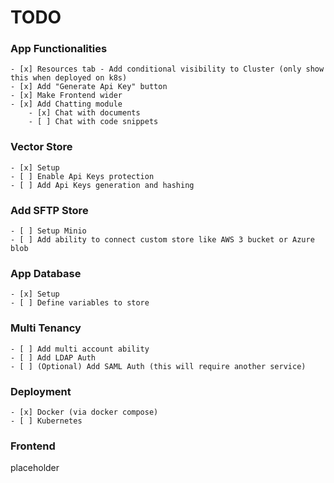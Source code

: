 # TODO

### App Functionalities
    - [x] Resources tab - Add conditional visibility to Cluster (only show this when deployed on k8s)
    - [x] Add "Generate Api Key" button
    - [x] Make Frontend wider
    - [x] Add Chatting module
        - [x] Chat with documents
        - [ ] Chat with code snippets

### Vector Store
    - [x] Setup
    - [ ] Enable Api Keys protection
    - [ ] Add Api Keys generation and hashing

### Add SFTP Store
    - [ ] Setup Minio
    - [ ] Add ability to connect custom store like AWS 3 bucket or Azure blob

### App Database
    - [x] Setup
    - [ ] Define variables to store

### Multi Tenancy
    - [ ] Add multi account ability
    - [ ] Add LDAP Auth
    - [ ] (Optional) Add SAML Auth (this will require another service)

### Deployment
    - [x] Docker (via docker compose)
    - [ ] Kubernetes


### Frontend
placeholder
